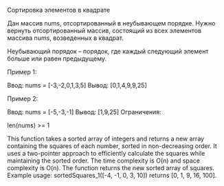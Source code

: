 Сортировка элементов в квадрате

Дан массив nums, отсортированный в неубывающем порядке. Нужно вернуть отсортированный массив, состоящий из всех элементов массива nums, возведенных в квадрат.

Неубывающий порядок – порядок, где каждый следующий элемент больше или равен предыдущему.

Пример 1:

Ввод: nums = [-3,-2,0,1,3,5]
Вывод: [0,1,4,9,9,25]

Пример 2:

Ввод: nums = [-5,-3,-1]
Вывод: [1,9,25]
Ограничения:

len(nums) >= 1

This function takes a sorted array of integers and returns a new array containing the squares of each number, sorted in non-decreasing order.
It uses a two-pointer approach to efficiently calculate the squares while maintaining the sorted order.
The time complexity is O(n) and space complexity is O(n).
The function returns the new sorted array of squares.
Example usage: sortedSquares_1([-4, -1, 0, 3, 10]) returns [0, 1, 9, 16, 100].
